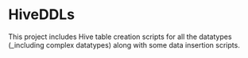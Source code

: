 # HiveDDLs
This project includes Hive table creation scripts for all the datatypes (_including complex datatypes) along with some data insertion scripts.
